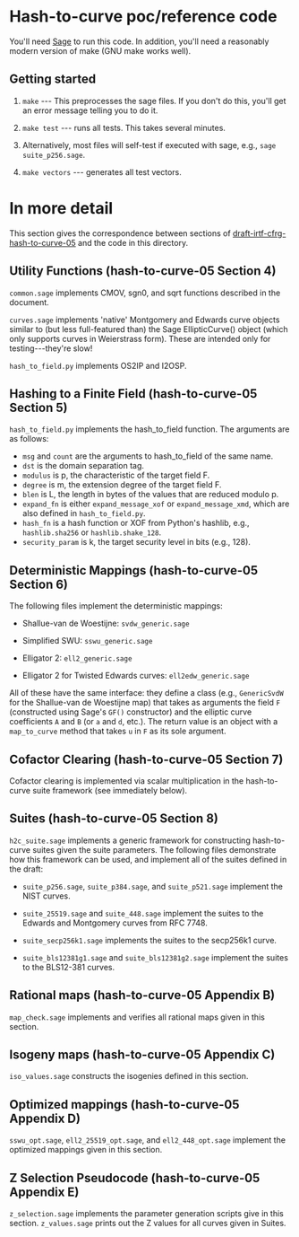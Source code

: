 # Hash-to-curve poc/reference code

You'll need [Sage](https://sagemath.org) to run this code.
In addition, you'll need a reasonably modern version of make (GNU make works well).

## Getting started

1. `make` --- This preprocesses the sage files. If you don't do this, you'll get
   an error message telling you to do it.

2. `make test` --- runs all tests. This takes several minutes.

3. Alternatively, most files will self-test if executed with sage, e.g.,
   `sage suite_p256.sage`.

4. `make vectors` --- generates all test vectors.

# In more detail

This section gives the correspondence between sections of
[draft-irtf-cfrg-hash-to-curve-05](https://tools.ietf.org/html/draft-irtf-cfrg-hash-to-curve-05)
and the code in this directory.

## Utility Functions (hash-to-curve-05 Section 4)

`common.sage` implements CMOV, sgn0, and sqrt functions described in the document.

`curves.sage` implements 'native' Montgomery and Edwards curve objects similar to
(but less full-featured than) the Sage EllipticCurve() object (which only supports
curves in Weierstrass form). These are intended only for testing---they're slow!

`hash_to_field.py` implements OS2IP and I2OSP.

## Hashing to a Finite Field (hash-to-curve-05 Section 5)

`hash_to_field.py` implements the hash\_to\_field function. The arguments are as follows:

- `msg` and `count` are the arguments to hash\_to\_field of the same name.
- `dst` is the domain separation tag.
- `modulus` is p, the characteristic of the target field F.
- `degree` is m, the extension degree of the target field F.
- `blen` is L, the length in bytes of the values that are reduced modulo p.
- `expand_fn` is either `expand_message_xof` or `expand_message_xmd`, which are also defined in `hash_to_field.py`.
- `hash_fn` is a hash function or XOF from Python's hashlib, e.g., `hashlib.sha256` or `hashlib.shake_128`.
- `security_param` is k, the target security level in bits (e.g., 128).

## Deterministic Mappings (hash-to-curve-05 Section 6)

The following files implement the deterministic mappings:

- Shallue-van de Woestijne: `svdw_generic.sage`

- Simplified SWU: `sswu_generic.sage`

- Elligator 2: `ell2_generic.sage`

- Elligator 2 for Twisted Edwards curves: `ell2edw_generic.sage`

All of these have the same interface: they define a class (e.g., `GenericSvdW` for
the Shallue-van de Woestijne map) that takes as arguments the field `F` (constructed
using Sage's `GF()` constructor) and the elliptic curve coefficients `A` and `B`
(or `a` and `d`, etc.). The return value is an object with a `map_to_curve` method
that takes `u` in `F` as its sole argument.

## Cofactor Clearing (hash-to-curve-05 Section 7)

Cofactor clearing is implemented via scalar multiplication in the hash-to-curve suite
framework (see immediately below).

## Suites (hash-to-curve-05 Section 8)

`h2c_suite.sage` implements a generic framework for constructing hash-to-curve suites
given the suite parameters. The following files demonstrate how this framework can
be used, and implement all of the suites defined in the draft:

- `suite_p256.sage`, `suite_p384.sage`, and `suite_p521.sage` implement the NIST curves.

- `suite_25519.sage` and `suite_448.sage` implement the suites to the Edwards and Montgomery
  curves from RFC 7748.

- `suite_secp256k1.sage` implements the suites to the secp256k1 curve.

- `suite_bls12381g1.sage` and `suite_bls12381g2.sage` implement the suites to the
  BLS12-381 curves.

## Rational maps (hash-to-curve-05 Appendix B)

`map_check.sage` implements and verifies all rational maps given in this section.

## Isogeny maps (hash-to-curve-05 Appendix C)

`iso_values.sage` constructs the isogenies defined in this section.

## Optimized mappings (hash-to-curve-05 Appendix D)

`sswu_opt.sage`, `ell2_25519_opt.sage`, and `ell2_448_opt.sage` implement the
optimized mappings given in this section.

## Z Selection Pseudocode (hash-to-curve-05 Appendix E)

`z_selection.sage` implements the parameter generation scripts give in this section.
`z_values.sage` prints out the Z values for all curves given in Suites.
